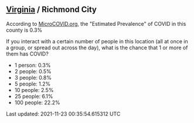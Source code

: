 
## [Virginia](/united-states/virginia) / Richmond City

According to [MicroCOVID.org](http://microcovid.org),
the "Estimated Prevalence" of COVID in this county is 0.3%

If you interact with a certain number of people in this location
(all at once in a group, or spread out across the day), what is the chance that
1 or more of them has COVID?

- 1 person: 0.3%
- 2 people: 0.5%
- 3 people: 0.8%
- 5 people: 1.2%
- 10 people: 2.5%
- 25 people: 6.1%
- 100 people: 22.2%

Last updated: 2021-11-23 00:35:54.615312 UTC
